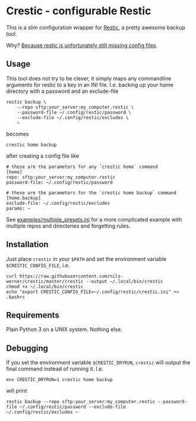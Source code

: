 Crestic - configurable Restic
=============================

This is a slim configuration wrapper for [Restic](https://restic.readthedocs.io/), a pretty awesome backup tool.

Why? [Because restic is unfortunately still missing config files](https://github.com/restic/restic/issues/16).

Usage
-----

This tool does not try to be clever, it simply maps any commandline arguments for restic to a key in an INI file. I.e. backing up your home directory with a password and an exclude-file

    restic backup \
        --repo sftp:your_server:my_computer.restic \
        --password-file ~/.config/restic/password \
        --exclude-file ~/.config/restic/excludes \
        ~

becomes

    crestic home backup

after creating a config file like

    # these are the parameters for any `crestic home` command
    [home]
    repo: sftp:your_server:my_computer.restic
    password-file: ~/.config/restic/password

    # these are the parameters for the `crestic home backup` command
    [home.backup]
    exclude-file: ~/.config/restic/excludes
    params: ~

See [examples/multiple_presets.ini](examples/multiple_presets.ini) for a more complicated example with multiple repos and directories and forgetting rules.

Installation
------------

Just place `crestic` in your `$PATH` and set the environment variable `$CRESTIC_CONFIG_FILE`, i.e.

    curl https://raw.githubusercontent.com/nils-werner/crestic/master/crestic --output ~/.local/bin/crestic
    chmod +x ~/.local/bin/crestic
    echo "export CRESTIC_CONFIG_FILE=~/.config/restic/crestic.ini" >> .bashrc

Requirements
------------

Plain Python 3 on a UNIX system. Nothing else.

Debugging
---------

If you set the environment variable `$CRESTIC_DRYRUN`, `crestic` will output the final command instead of running it. I.e.

    env CRESTIC_DRYRUN=1 crestic home backup

will print

    restic backup --repo sftp:your_server:my_computer.restic --password-file ~/.config/restic/password --exclude-file ~/.config/restic/excludes ~
